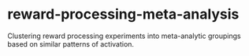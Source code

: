 # reward-processing-meta-analysis
Clustering reward processing experiments into meta-analytic groupings based on similar patterns of activation.
